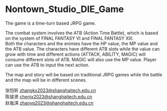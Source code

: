# Nontown_Studio_DIE_Game
The game is a time-turn based JRPG game.

The combat system involves the ATB (Action Time Battle), which is based on the system of FINAL FANTASY VI and FINAL FANTASY XIII.\
Both the characters and the enimies have the HP value, the MP value and the ATB value. The characters have different ATB slots while the value can grow with time and different actions (ATTACK, ABILITY, MAGIC) will consume different slots of ATB. MAGIC will also use the MP value. Player can use the ATB to input the next action.

The map and story will be based on traditional JRPG games while the battle and the map will be in different scenes.

张恺昕 zhangkx2023@shanghaitech.edu.cn\
陈骏贤 chenjx2023@shanghaitech.edu.cn\
赵胤淇 zhaoyq2023@shanghaitech.edu.cn